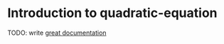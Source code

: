 # Introduction to quadratic-equation

TODO: write [great documentation](http://jacobian.org/writing/what-to-write/)

